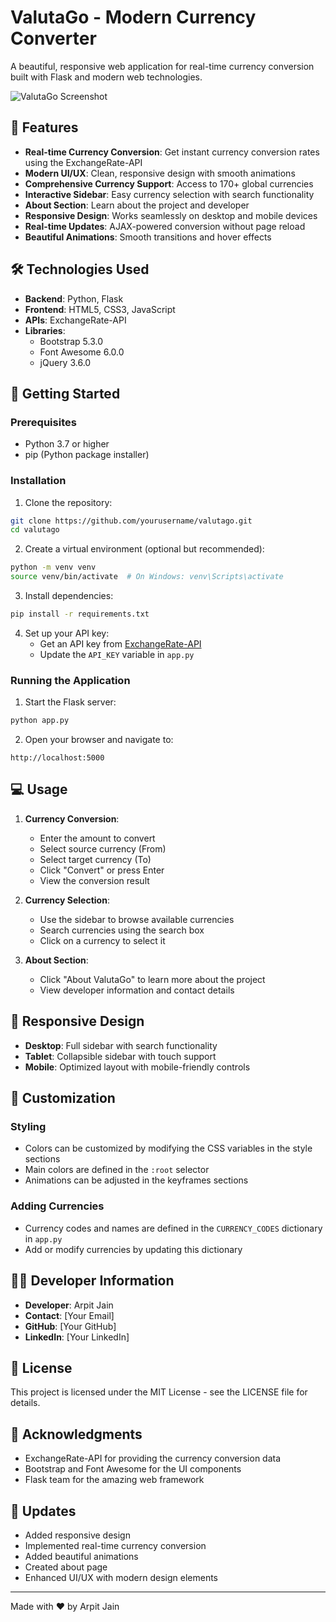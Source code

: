 # ValutaGo - Modern Currency Converter

A beautiful, responsive web application for real-time currency conversion built with Flask and modern web technologies.

![ValutaGo Screenshot](static/screenshot.png)

## 🌟 Features

- **Real-time Currency Conversion**: Get instant currency conversion rates using the ExchangeRate-API
- **Modern UI/UX**: Clean, responsive design with smooth animations
- **Comprehensive Currency Support**: Access to 170+ global currencies
- **Interactive Sidebar**: Easy currency selection with search functionality
- **About Section**: Learn about the project and developer
- **Responsive Design**: Works seamlessly on desktop and mobile devices
- **Real-time Updates**: AJAX-powered conversion without page reload
- **Beautiful Animations**: Smooth transitions and hover effects

## 🛠️ Technologies Used

- **Backend**: Python, Flask
- **Frontend**: HTML5, CSS3, JavaScript
- **APIs**: ExchangeRate-API
- **Libraries**: 
  - Bootstrap 5.3.0
  - Font Awesome 6.0.0
  - jQuery 3.6.0

## 🚀 Getting Started

### Prerequisites

- Python 3.7 or higher
- pip (Python package installer)

### Installation

1. Clone the repository:
```bash
git clone https://github.com/yourusername/valutago.git
cd valutago
```

2. Create a virtual environment (optional but recommended):
```bash
python -m venv venv
source venv/bin/activate  # On Windows: venv\Scripts\activate
```

3. Install dependencies:
```bash
pip install -r requirements.txt
```

4. Set up your API key:
   - Get an API key from [ExchangeRate-API](https://www.exchangerate-api.com/)
   - Update the `API_KEY` variable in `app.py`

### Running the Application

1. Start the Flask server:
```bash
python app.py
```

2. Open your browser and navigate to:
```
http://localhost:5000
```

## 💻 Usage

1. **Currency Conversion**:
   - Enter the amount to convert
   - Select source currency (From)
   - Select target currency (To)
   - Click "Convert" or press Enter
   - View the conversion result

2. **Currency Selection**:
   - Use the sidebar to browse available currencies
   - Search currencies using the search box
   - Click on a currency to select it

3. **About Section**:
   - Click "About ValutaGo" to learn more about the project
   - View developer information and contact details

## 📱 Responsive Design

- **Desktop**: Full sidebar with search functionality
- **Tablet**: Collapsible sidebar with touch support
- **Mobile**: Optimized layout with mobile-friendly controls

## 🎨 Customization

### Styling
- Colors can be customized by modifying the CSS variables in the style sections
- Main colors are defined in the `:root` selector
- Animations can be adjusted in the keyframes sections

### Adding Currencies
- Currency codes and names are defined in the `CURRENCY_CODES` dictionary in `app.py`
- Add or modify currencies by updating this dictionary

## 👨‍💻 Developer Information

- **Developer**: Arpit Jain
- **Contact**: [Your Email]
- **GitHub**: [Your GitHub]
- **LinkedIn**: [Your LinkedIn]

## 📄 License

This project is licensed under the MIT License - see the LICENSE file for details.

## 🙏 Acknowledgments

- ExchangeRate-API for providing the currency conversion data
- Bootstrap and Font Awesome for the UI components
- Flask team for the amazing web framework

## 🔄 Updates

- Added responsive design
- Implemented real-time currency conversion
- Added beautiful animations
- Created about page
- Enhanced UI/UX with modern design elements

---

Made with ❤️ by Arpit Jain 